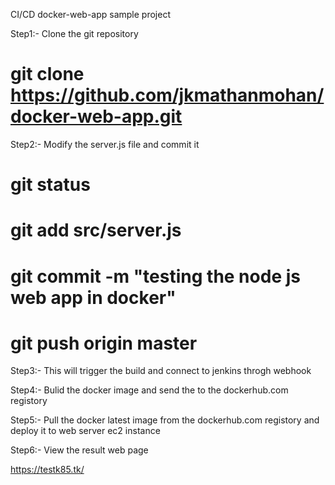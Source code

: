 CI/CD docker-web-app sample project

Step1:- Clone the git repository

# git clone https://github.com/jkmathanmohan/docker-web-app.git

Step2:- Modify the server.js file and commit it

# git status

# git add src/server.js

# git commit -m "testing the node js web app in docker"

# git push origin master

Step3:- This will trigger the build and connect to jenkins throgh webhook

Step4:- Bulid the docker image and send the to the dockerhub.com registory

Step5:- Pull the docker latest image from the dockerhub.com registory and deploy it to web server ec2 instance

Step6:- View the result web page

https://testk85.tk/
